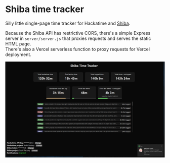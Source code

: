 # Shiba time tracker

Silly little single-page time tracker for Hackatime and [Shiba](https://shiba.hackclub.com).  

Because the Shiba API has restrictive CORS, there's a simple Express server in `server/server.js` that proxies requests and serves the static HTML page.  
There's also a Vercel serverless function to proxy requests for Vercel deployment.

![example](image.png)